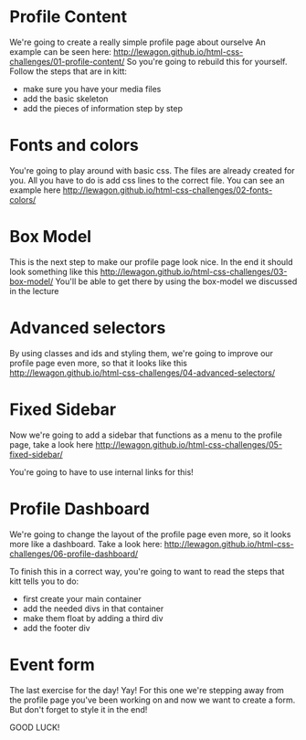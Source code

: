 # Profile Content
We're going to create a really simple profile page about ourselve
An example can be seen here: http://lewagon.github.io/html-css-challenges/01-profile-content/
So you're going to rebuild this for yourself.
Follow the steps that are in kitt:
  - make sure you have your media files
  - add the basic skeleton
  - add the pieces of information step by step

# Fonts and colors
You're going to play around with basic css. The files are already created for you.
All you have to do is add css lines to the correct file.
You can see an example here http://lewagon.github.io/html-css-challenges/02-fonts-colors/

# Box Model
This is the next step to make our profile page look nice. In the end it should look something like this
http://lewagon.github.io/html-css-challenges/03-box-model/
You'll be able to get there by using the box-model we discussed in the lecture

# Advanced selectors
By using classes and ids and styling them, we're going to improve our profile page even more, so that it looks like this http://lewagon.github.io/html-css-challenges/04-advanced-selectors/

# Fixed Sidebar
Now we're going to add a sidebar that functions as a menu to the profile page, take a look here http://lewagon.github.io/html-css-challenges/05-fixed-sidebar/

You're going to have to use internal links for this!

# Profile Dashboard
We're going to change the layout of the profile page even more, so it looks more like a dashboard. Take a look here: http://lewagon.github.io/html-css-challenges/06-profile-dashboard/

To finish this in a correct way, you're going to want to read the steps that kitt tells you to do:
- first create your main container
- add the needed divs in that container
- make them float by adding a third div
- add the footer div

# Event form
The last exercise for the day! Yay! For this one we're stepping away from the profile page you've been working on and now we want to create a form. But don't forget to style it in the end!

GOOD LUCK!
